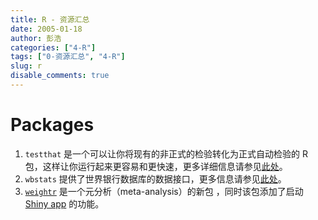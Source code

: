 ```yaml
---
title: R - 资源汇总
date: 2005-01-18
author: 彭浩
categories: ["4-R"]
tags: ["0-资源汇总", "4-R"]
slug: r
disable_comments: true
---
```


# Packages

1. `testthat` 是一个可以让你将现有的非正式的检验转化为正式自动检验的 R 包，这样让你运行起来更容易和更快速，更多详细信息请参见[此处](http://r-pkgs.had.co.nz/tests.html)。[<i class="fa fa-external-link" aria-hidden="true"></i>](https://cosx.org/2016/05/weekly-digest-machine-learning/ "2016.05")
1. `wbstats` 提供了世界银行数据库的数据接口，更多信息请参见[此处](http://www.r-bloggers.com/new-r-package-to-access-world-bank-data/?utm_source=feedburner&utm_medium=email&utm_campaign=Feed%3A+RBloggers+%28R+bloggers%29)。[<i class="fa fa-external-link" aria-hidden="true"></i>](https://cosx.org/2016/05/weekly-digest-machine-learning/ "2016.05")
1. [`weightr`](https://cran.r-project.org/web/packages/weightr/) 是一个元分析（meta-analysis）的新包 ，同时该包添加了启动 [Shiny app](https://vevealab.shinyapps.io/WeightFunctionModel/) 的功能。[<i class="fa fa-external-link" aria-hidden="true"></i>](https://cosx.org/2016/05/weekly-digest-machine-learning/ "2016.05")